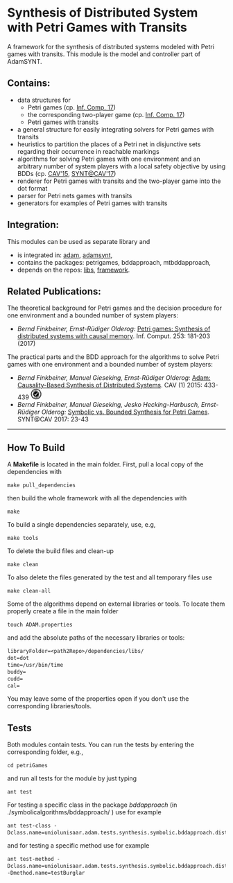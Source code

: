 Synthesis of Distributed System with Petri Games with Transits
==============================================================
A framework for the synthesis of distributed systems modeled with Petri games with transits.
This module is the model and controller part of AdamSYNT.

Contains:
---------
- data structures for
  * Petri games (cp. [Inf. Comp. 17](https://doi.org/10.1016/j.ic.2016.07.006))
  * the corresponding two-player game (cp. [Inf. Comp. 17](https://doi.org/10.1016/j.ic.2016.07.006))
  * Petri games with transits
- a general structure for easily integrating solvers for Petri games with transits
- heuristics to partition the places of a Petri net in disjunctive sets regarding their occurrence in reachable markings 
- algorithms for solving Petri games with one environment and an arbitrary number of system players with a local safety objective by using BDDs
  (cp. [CAV'15](https://doi.org/10.1007/978-3-319-21690-4_25), [SYNT@CAV'17](https://doi.org/10.4204/EPTCS.260.5)) 
- renderer for Petri games with transits and the two-player game into the dot format
- parser for Petri nets games with transits
- generators for examples of Petri games with transits

Integration:
------------
This modules can be used as separate library and
- is integrated in: [adam](https://github.com/adamtool/adam), [adamsynt](https://github.com/adamtool/adamsynt),
- contains the packages: petrigames, bddapproach, mtbddapproach,
- depends on the repos: [libs](https://github.com/adamtool/libs), [framework](https://github.com/adamtool/framework).

Related Publications:
---------------------
The theoretical background for Petri games and the decision procedure for one environment and a bounded number of system players:
- _Bernd Finkbeiner, Ernst-Rüdiger Olderog:_
  [Petri games: Synthesis of distributed systems with causal memory](https://doi.org/10.1016/j.ic.2016.07.006). Inf. Comput. 253: 181-203 (2017)

The practical parts and the BDD approach for the algorithms to solve Petri games with one environment and a bounded number of system players:
- _Bernd Finkbeiner, Manuel Gieseking, Ernst-Rüdiger Olderog:_
  [Adam: Causality-Based Synthesis of Distributed Systems](https://doi.org/10.1007/978-3-319-21690-4_25). CAV (1) 2015: 433-439
   <img src="./doc/images/aec-badge_outer_trans.png" alt="CAV Artifact Evaluation Badge" width="25mm" height="25mm">
- _Bernd Finkbeiner, Manuel Gieseking, Jesko Hecking-Harbusch, Ernst-Rüdiger Olderog:_
  [Symbolic vs. Bounded Synthesis for Petri Games](https://doi.org/10.4204/EPTCS.260.5). SYNT@CAV 2017: 23-43

------------------------------------

How To Build
------------
A __Makefile__ is located in the main folder.
First, pull a local copy of the dependencies with
```
make pull_dependencies
```
then build the whole framework with all the dependencies with
```
make
```
To build a single dependencies separately, use, e.g,
```
make tools
```
To delete the build files and clean-up
```
make clean
```
To also delete the files generated by the test and all temporary files use
```
make clean-all
```
Some of the algorithms depend on external libraries or tools. To locate them properly create a file in the main folder
```
touch ADAM.properties
```
and add the absolute paths of the necessary libraries or tools:
```
libraryFolder=<path2Repo>/dependencies/libs/
dot=dot
time=/usr/bin/time
buddy=
cudd=
cal=
```
You may leave some of the properties open if you don't use the corresponding libraries/tools.

Tests
-----
Both modules contain tests. You can run the tests by entering the corresponding folder, e.g.,
```
cd petriGames
```
and run all tests for the module by just typing
```
ant test
```
For testing a specific class in the package _bddapproach_ (in ./symbolicalgorithms/bddapproach/
) use for example
```
ant test-class -Dclass.name=uniolunisaar.adam.tests.synthesis.symbolic.bddapproach.distrsys.graph.TestStepwiseGraphBuilder
```
and for testing a specific method use for example
```
ant test-method -Dclass.name=uniolunisaar.adam.tests.synthesis.symbolic.bddapproach.distrsys.safety.TestingSomeFiles -Dmethod.name=testBurglar
```
